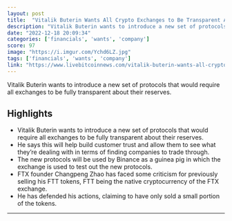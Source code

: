 ```yaml
---
layout: post
title:  "Vitalik Buterin Wants All Crypto Exchanges to Be Transparent About Their Financials"
description: "Vitalik Buterin wants to introduce a new set of protocols that would require all exchanges to be fully transparent about their reserves."
date: "2022-12-18 20:09:34"
categories: ['financials', 'wants', 'company']
score: 97
image: "https://i.imgur.com/Ychd6LZ.jpg"
tags: ['financials', 'wants', 'company']
link: "https://www.livebitcoinnews.com/vitalik-buterin-wants-all-crypto-exchanges-to-be-transparent-about-their-financials/"
---
```


Vitalik Buterin wants to introduce a new set of protocols that would require all exchanges to be fully transparent about their reserves.

## Highlights

- Vitalik Buterin wants to introduce a new set of protocols that would require all exchanges to be fully transparent about their reserves.
- He says this will help build customer trust and allow them to see what they’re dealing with in terms of finding companies to trade through.
- The new protocols will be used by Binance as a guinea pig in which the exchange is used to test out the new protocols.
- FTX founder Changpeng Zhao has faced some criticism for previously selling his FTT tokens, FTT being the native cryptocurrency of the FTX exchange.
- He has defended his actions, claiming to have only sold a small portion of the tokens.

---
